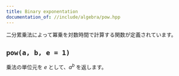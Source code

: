 ```yaml
---
title: Binary exponentation
documentation_of: //include/algebra/pow.hpp
---
```


二分累乗法によって冪乗を対数時間で計算する関数が定義されています。

## `pow(a, b, e = 1)`

乗法の単位元を $e$ として、$a^b$ を返します。
